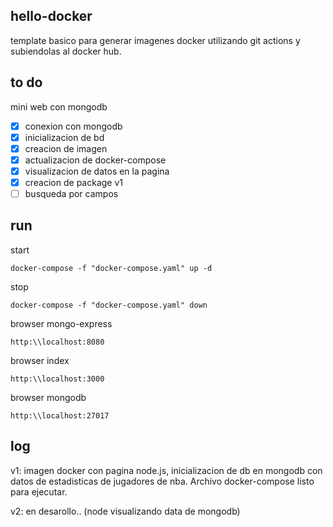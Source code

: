 ## hello-docker

template basico para generar imagenes docker utilizando git actions y subiendolas al docker hub.

## to do

mini web con mongodb

* [x] conexion con mongodb
* [x] inicializacion de bd
* [x] creacion de imagen
* [x] actualizacion de docker-compose 
* [x] visualizacion de datos en la pagina
* [x] creacion de package v1
* [ ] busqueda por campos

## run

start
```docker
docker-compose -f "docker-compose.yaml" up -d
```

stop
```docker
docker-compose -f "docker-compose.yaml" down
```

browser mongo-express
```
http:\\localhost:8080
```

browser index
```
http:\\localhost:3000
```

browser mongodb
```
http:\\localhost:27017
```

## log

v1: imagen docker con pagina node.js, inicializacion de db en mongodb con datos de estadisticas de jugadores de nba. Archivo docker-compose listo para ejecutar.  

v2: en desarollo.. (node visualizando data de mongodb)